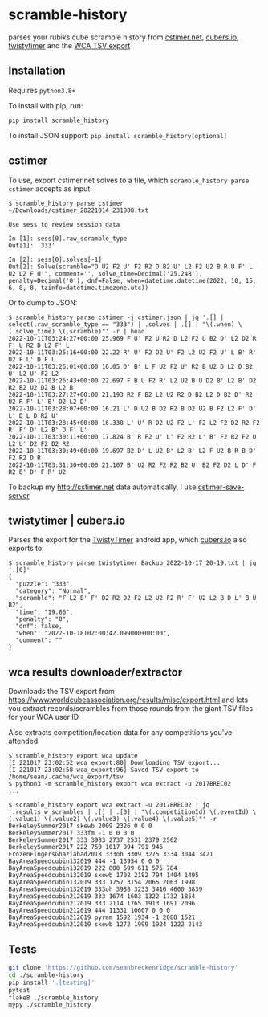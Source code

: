 # scramble-history

parses your rubiks cube scramble history from [cstimer.net](https://cstimer.net/), [cubers.io](https://www.cubers.io/), [twistytimer](https://play.google.com/store/apps/details?id=com.aricneto.twistytimer&hl=en_US&gl=US) and the [WCA TSV export](https://www.worldcubeassociation.org/results/misc/export.html)

## Installation

Requires `python3.8+`

To install with pip, run:

    pip install scramble_history

To install JSON support: `pip install scramble_history[optional]`

## cstimer

To use, export cstimer.net solves to a file, which `scramble_history parse cstimer` accepts as input:

```
$ scramble_history parse cstimer ~/Downloads/cstimer_20221014_231808.txt

Use sess to review session data

In [1]: sess[0].raw_scramble_type
Out[1]: '333'

In [2]: sess[0].solves[-1]
Out[2]: Solve(scramble="D U2 F2 U' F2 R2 D B2 U' L2 F2 U2 B R U F' L U2 L2 F U'", comment='', solve_time=Decimal('25.248'), penalty=Decimal('0'), dnf=False, when=datetime.datetime(2022, 10, 15, 6, 8, 8, tzinfo=datetime.timezone.utc))
```

Or to dump to JSON:

```
$ scramble_history parse cstimer -j cstimer.json | jq '.[] | select(.raw_scramble_type == "333") | .solves | .[] | "\(.when) \(.solve_time) \(.scramble)"' -r | head
2022-10-11T03:24:27+00:00 25.969 F U' F2 U R2 D L2 F2 U B2 D' L2 D2 R F' U R2 D L2 F' L
2022-10-11T03:25:16+00:00 22.22 R' U' F2 D2 U' F2 L2 U2 F2 U' L B' R' D2 F L' D F L
2022-10-11T03:26:01+00:00 16.05 D' B' L F U2 F2 U' R2 B U2 D L2 D B2 U' L2 U' F2 L2
2022-10-11T03:26:43+00:00 22.697 F B U F2 R' L2 U2 B U D2 B' L2 B' D2 R2 B2 U2 D2 B L2 B
2022-10-11T03:27:27+00:00 21.193 R2 F B2 L2 U2 R2 D B2 L2 D B2 D' R2 U2 R F' L' B' D2 L2 D'
2022-10-11T03:28:07+00:00 16.21 L' D U2 B D2 R2 B D2 U2 B F2 L2 F' D' L' D L D R2 U'
2022-10-11T03:28:45+00:00 16.338 L' U' R D2 U2 F2 L' F2 L2 F2 D2 R2 F2 R' F' D' L2 B' D F' L'
2022-10-11T03:30:11+00:00 17.824 B' R F2 U' L' F2 R2 L' B' F2 R2 F2 U L2 U' D2 F2 D2 R2
2022-10-11T03:30:49+00:00 19.697 B2 D' L U2 B' L2 B' L2 F U2 B R B D' F2 R2 D R
2022-10-11T03:31:30+00:00 21.107 B' U2 R2 F2 R2 B2 U' B2 F2 D2 L D' F R2 B' D' F R' U2
```

To backup my <http://cstimer.net> data automatically, I use [cstimer-save-server](https://github.com/seanbreckenridge/cstimer-save-server)

## twistytimer | cubers.io

Parses the export for the [TwistyTimer](https://play.google.com/store/apps/details?id=com.aricneto.twistytimer&hl=en_US&gl=US) android app, which [cubers.io](https://www.cubers.io/) also exports to:

```
$ scramble_history parse twistytimer Backup_2022-10-17_20-19.txt | jq '.[0]'
{
  "puzzle": "333",
  "category": "Normal",
  "scramble": "F L2 B' F' D2 R2 D2 F2 L2 U2 F2 R' F' U2 L2 B D L' B U B2",
  "time": "19.86",
  "penalty": "0",
  "dnf": false,
  "when": "2022-10-18T02:00:42.099000+00:00",
  "comment": ""
}
```

## wca results downloader/extractor

Downloads the TSV export from <https://www.worldcubeassociation.org/results/misc/export.html> and lets you extract records/scrambles from those rounds from the giant TSV files for your WCA user ID

Also extracts competition/location data for any competitions you've attended

```
$ scramble_history export wca update
[I 221017 23:02:52 wca_export:80] Downloading TSV export...
[I 221017 23:02:58 wca_export:96] Saved TSV export to /home/sean/.cache/wca_export/tsv
$ python3 -m scramble_history export wca extract -u 2017BREC02
...

$ scramble_history export wca extract -u 2017BREC02 | jq '.results_w_scrambles | .[] | .[0] | "\(.competitionId) \(.eventId) \(.value1) \(.value2) \(.value3) \(.value4) \(.value5)"' -r
BerkeleySummer2017 skewb 2009 2326 0 0 0
BerkeleySummer2017 333fm -1 0 0 0 0
BerkeleySummer2017 333 3983 2737 2531 2379 2562
BerkeleySummer2017 222 750 1017 994 791 946
FrozenFingersGhaziabad2018 333oh 3309 3275 3334 3044 3421
BayAreaSpeedcubin132019 444 -1 13954 0 0 0
BayAreaSpeedcubin132019 222 800 599 611 575 784
BayAreaSpeedcubin132019 skewb 1702 2182 794 1404 1495
BayAreaSpeedcubin132019 333 1757 3154 2065 2063 1998
BayAreaSpeedcubin132019 333oh 3988 3233 3416 4600 3839
BayAreaSpeedcubin212019 333 1674 1603 1322 1732 1854
BayAreaSpeedcubin212019 333 2114 1765 1913 1691 2096
BayAreaSpeedcubin212019 444 11331 10607 0 0 0
BayAreaSpeedcubin212019 pyram 1592 1934 -1 2088 1521
BayAreaSpeedcubin212019 skewb 1272 1999 1924 1222 2143
```

## Tests

```bash
git clone 'https://github.com/seanbreckenridge/scramble-history'
cd ./scramble-history
pip install '.[testing]'
pytest
flake8 ./scramble_history
mypy ./scramble_history
```
